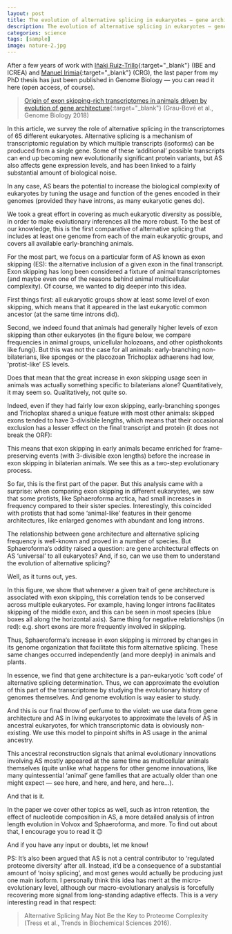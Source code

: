 ```yaml
---
layout: post
title: The evolution of alternative splicing in eukaryotes – gene architectural change foreshadows regulatory evolution
description: The evolution of alternative splicing in eukaryotes – gene architectural change foreshadows regulatory evolution
categories: science
tags: [sample]
image: nature-2.jpg
---
```


After a few years of work with [Iñaki Ruiz-Trillo](http://multicellgenome.com/){:target="_blank"} (IBE and ICREA) and [Manuel Irimia](https://www.crg.eu/en/group-members/manuel-irimia){:target="_blank"} (CRG), the last paper from my PhD thesis has just been published in Genome Biology — you can read it here (open access, of course).

> [Origin of exon skipping-rich transcriptomes in animals driven by evolution of gene architecture](https://genomebiology.biomedcentral.com/articles/10.1186/s13059-018-1499-9){:target="_blank"} (Grau-Bové et al., Genome Biology 2018)

In this article, we survey the role of alternative splicing in the transcriptomes of 65 different eukaryotes. Alternative splicing is a mechanism of transcriptomic regulation by which multiple transcripts (isoforms) can be produced from a single gene. Some of these ‘additional’ possible transcripts can end up becoming new evolutionarily significant protein variants, but AS also affects gene expression levels, and has been linked to a fairly substantial amount of biological noise.

In any case, AS bears the potential to increase the biological complexity of eukaryotes by tuning the usage and function of the genes encoded in their genomes (provided they have introns, as many eukaryotic genes do).

We took a great effort in covering as much eukaryotic diversity as possible, in order to make evolutionary inferences all the more robust. To the best of our knowledge, this is the first comparative of alternative splicing that includes at least one genome from each of the main eukaryotic groups, and covers all available early-branching animals.

For the most part, we focus on a particular form of AS known as exon skipping (ES): the alternative inclusion of a given exon in the final transcript. Exon skipping has long been considered a fixture of animal transcriptomes (and maybe even one of the reasons behind animal multicellular complexity). Of course, we wanted to dig deeper into this idea.

First things first: all eukaryotic groups show at least some level of exon skipping, which means that it appeared in the last eukaryotic common ancestor (at the same time introns did).

Second, we indeed found that animals had generally higher levels of exon skipping than other eukaryotes (in the figure below, we compare frequencies in animal groups, unicellular holozoans, and other opisthokonts like fungi). But this was not the case for all animals: early-branching non-bilaterians, like sponges or the placozoan Trichoplax adhaerens had low, ‘protist-like’ ES levels.

Does that mean that the great increase in exon skipping usage seen in animals was actually something specific to bilaterians alone? Quantitatively, it may seem so. Qualitatively, not quite so.

Indeed, even if they had fairly low exon skipping, early-branching sponges and Trichoplax shared a unique feature with most other animals: skipped exons tended to have 3-divisible lengths, which means that their occasional exclusion has a lesser effect on the final transcript and protein (it does not break the ORF):

This means that exon skipping in early animals became enriched for frame-preserving events (with 3-divisible exon lengths) before the increase in exon skipping in bilaterian animals. We see this as a two-step evolutionary process.

So far, this is the first part of the paper. But this analysis came with a surprise: when comparing exon skipping in different eukaryotes, we saw that some protists, like Sphaeroforma arctica, had small increases in frequency compared to their sister species. Interestingly, this coincided with protists that had some ‘animal-like’ features in their genome architectures, like enlarged genomes with abundant and long introns.

The relationship between gene architecture and alternative splicing frequency is well-known and proved in a number of species. But Sphaeroforma‘s oddity raised a question: are gene architectural effects on AS ‘universal’ to all eukaryotes? And, if so, can we use them to understand the evolution of alternative splicing?

Well, as it turns out, yes.

In this figure, we show that whenever a given trait of gene architecture is associated with exon skipping, this correlation tends to be conserved across multiple eukaryotes. For example, having longer introns facilitates skipping of the middle exon, and this can be seen in most species (blue boxes all along the horizontal axis). Same thing for negative relationships (in red): e.g. short exons are more frequently involved in skipping.

Thus, Sphaeroforma‘s increase in exon skipping is mirrored by changes in its genome organization that facilitate this form alternative splicing. These same changes occurred independently (and more deeply) in animals and plants.

In essence, we find that gene architecture is a pan-eukaryotic ‘soft code’ of alternative splicing determination. Thus, we can approximate the evolution of this part of the transcriptome by studying the evolutionary history of genomes themselves. And genome evolution is way easier to study.

And this is our final throw of perfume to the violet: we use data from gene architecture and AS in living eukaryotes to approximate the levels of AS in ancestral eukaryotes, for which transcriptomic data is obviously non-existing. We use this model to pinpoint shifts in AS usage in the animal ancestry.

This ancestral reconstruction signals that animal evolutionary innovations involving AS mostly appeared at the same time as multicellular animals themselves (quite unlike what happens for other genome innovations, like many quintessential ‘animal’ gene families that are actually older than one might expect — see here, and here, and here, and here…).

And that is it.

In the paper we cover other topics as well, such as intron retention, the effect of nucleotide composition in AS, a more detailed analysis of intron length evolution in Volvox and Sphaeroforma, and more. To find out about that, I encourage you to read it 😉

And if you have any input or doubts, let me know!

PS: It’s also been argued that AS is not a central contributor to ‘regulated proteome diversity’ after all. Instead, it’d be a consequence of a substantial amount of ‘noisy splicing’, and most genes would actually be producing just one main isoform. I personally think this idea has merit at the micro-evolutionary level, although our macro-evolutionary analysis is forcefully recovering more signal from long-standing adaptive effects. This is a very interesting read in that respect:

> Alternative Splicing May Not Be the Key to Proteome Complexity (Tress et al., Trends in Biochemical Sciences 2016).
